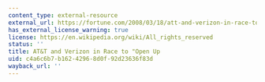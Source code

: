 ```yaml
---
content_type: external-resource
external_url: https://fortune.com/2008/03/18/att-and-verizon-in-race-to-open-up/
has_external_license_warning: true
license: https://en.wikipedia.org/wiki/All_rights_reserved
status: ''
title: AT&T and Verizon in Race to "Open Up
uid: c4a6c6b7-b162-4296-8d0f-92d23636f83d
wayback_url: ''
---
```

